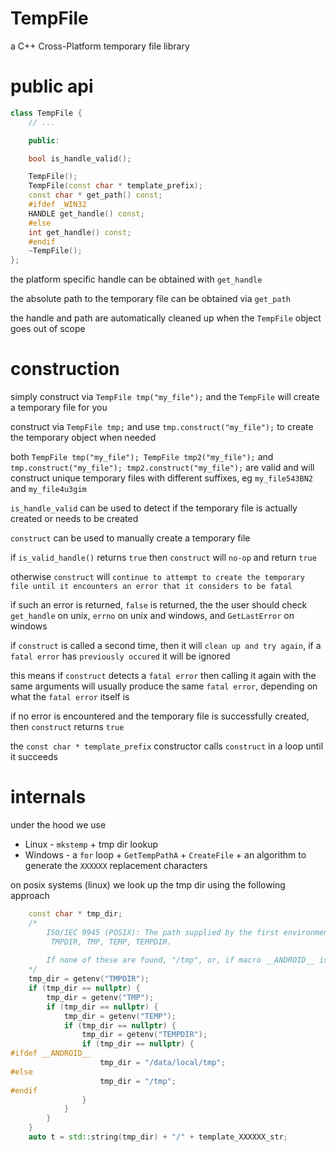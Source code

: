 # TempFile
a C++ Cross-Platform temporary file library

# public api

```cpp
class TempFile {
    // ...

    public:

    bool is_handle_valid();

    TempFile();
    TempFile(const char * template_prefix);
    const char * get_path() const;
    #ifdef _WIN32
    HANDLE get_handle() const;
    #else
    int get_handle() const;
    #endif
    ~TempFile();
};
```


the platform specific handle can be obtained with `get_handle`

the absolute path to the temporary file can be obtained via `get_path`

the handle and path are automatically cleaned up when the `TempFile` object goes out of scope

# construction

simply construct via `TempFile tmp("my_file");` and the `TempFile` will create a temporary file for you

construct via `TempFile tmp;` and use `tmp.construct("my_file");` to create the temporary object when needed

both `TempFile tmp("my_file"); TempFile tmp2("my_file");` and `tmp.construct("my_file"); tmp2.construct("my_file");` are valid and will construct unique temporary files with different suffixes, eg `my_file543BN2` and `my_file4u3gim`

`is_handle_valid` can be used to detect if the temporary file is actually created or needs to be created

`construct` can be used to manually create a temporary file

if `is_valid_handle()` returns `true` then `construct` will `no-op` and return `true`

otherwise `construct` will `continue to attempt to create the temporary file until it encounters an error that it considers to be fatal`

if such an error is returned, `false` is returned, the the user should check `get_handle` on unix, `errno` on unix and windows, and `GetLastError` on windows

if `construct` is called a second time, then it will `clean up and try again`, if a `fatal error` has `previously occured` it will be ignored

this means if `construct` detects a `fatal error` then calling it again with the same arguments will usually produce the same `fatal error`, depending on what the `fatal error` itself is

if no error is encountered and the temporary file is successfully created, then `construct` returns `true`


the `const char * template_prefix` constructor calls `construct` in a loop until it succeeds

# internals

under the hood we use
- Linux - `mkstemp` + tmp dir lookup
- Windows - a `for` loop + `GetTempPathA` + `CreateFile` + an algorithm to generate the `XXXXXX` replacement characters

on posix systems (linux) we look up the tmp dir using the following approach

```cpp
    const char * tmp_dir;
    /*
        ISO/IEC 9945 (POSIX): The path supplied by the first environment variable found in the list
         TMPDIR, TMP, TEMP, TEMPDIR.
        
        If none of these are found, "/tmp", or, if macro __ANDROID__ is defined, "/data/local/tmp"
    */
    tmp_dir = getenv("TMPDIR");
    if (tmp_dir == nullptr) {
        tmp_dir = getenv("TMP");
        if (tmp_dir == nullptr) {
            tmp_dir = getenv("TEMP");
            if (tmp_dir == nullptr) {
                tmp_dir = getenv("TEMPDIR");
                if (tmp_dir == nullptr) {
#ifdef __ANDROID__
                    tmp_dir = "/data/local/tmp";
#else
                    tmp_dir = "/tmp";
#endif
                }
            }
        }
    }
    auto t = std::string(tmp_dir) + "/" + template_XXXXXX_str;
```